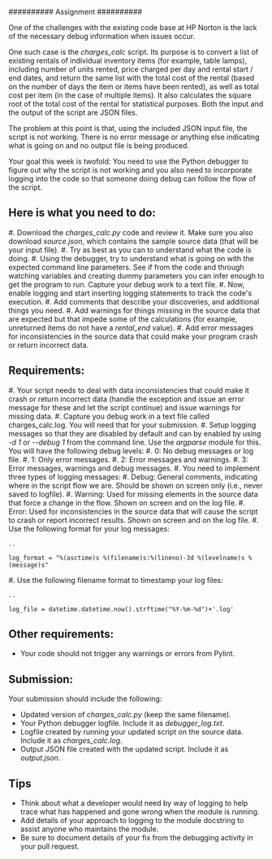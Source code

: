 ##########
Assignment
##########

One of the challenges with the existing code base at HP Norton is the lack
of the necessary debug information when issues occur.

One such case is the *charges_calc* script. Its purpose is to convert a list of
existing rentals of individual inventory items (for example, table lamps),
including number of units rented, price charged per day and rental start / end dates,
and return the same list with the total cost of the rental (based on the number of
days the item or items have been rented), as well as total cost per item (in the 
case of multiple items). It also calculates the square root of the total cost of the
rental for statistical purposes. Both the input and the output of the script are JSON files.

The problem at this point is that, using the included JSON input file, the script 
is not working. There is no error message or anything else indicating what is
going on and no output file is being produced.

Your goal this week is twofold: You need to use the Python debugger to figure out
why the script is not working and you also need to incorporate logging into the code
so that someone doing debug can follow the flow of the script.

Here is what you need to do:
----------------------------

#. Download the *charges_calc.py* code and review it. Make sure you also download *source.json*, which contains the sample source data (that will be your input file).
#. Try as best as you can to understand what the code is doing.
#. Using the debugger, try to understand what is going on with the
   expected command line parameters. See if from the code and through
   watching variables and creating dummy parameters you can infer enough
   to get the program to run. Capture your debug work to a text file.
#. Now, enable logging and start inserting logging statements to track the code's execution.
#. Add comments that describe your discoveries, and additional things you need.
#. Add warnings for things missing in the source data that are expected but that impede some of the calculations (for example, unreturned items do not have a *rental_end* value).
#. Add error messages for inconsistencies in the source data that could make your program crash or return incorrect data.

Requirements:
-------------

#. Your script needs to deal with data inconsistencies that could make it crash or return incorrect data (handle the exception and issue an error message for these and let the script continue) and issue warnings for missing data. 
#. Capture you debug work in a text file called charges_calc.log. You will need that for your submission.
#. Setup logging messages so that they are disabled by default and can by enabled by using *-d 1* or *--debug 1* from the command line. Use the *argparse* module for this. You will have the following debug levels:
    #. 0: No debug messages or log file.
    #. 1: Only error messages.
    #. 2: Error messages and warnings.
    #. 3: Error messages, warnings and debug messages.
#. You need to implement three types of logging messages:
    #. Debug: General comments, indicating where in the script flow we are. Should be shown on screen only (i.e., never saved to logfile).
    #. Warning: Used for missing elements in the source data that force a change in the flow. Shown on screen and on the log file.
    #. Error: Used for inconsistencies in the source data that will cause the script to crash or report incorrect results. Shown on screen and on the log file.
#. Use the following format for your log messages: 

    ..

    log_format = "%(asctime)s %(filename)s:%(lineno)-3d %(levelname)s %(message)s"

#. Use the following filename format to timestamp your log files:

    ..

    log_file = datetime.datetime.now().strftime("%Y-%m-%d")+'.log'

Other requirements:
-------------------
- Your code should not trigger any warnings or errors from Pylint.

Submission:
-----------

Your submission should include the following:

- Updated version of *charges_calc.py* (keep the same filename).
- Your Python debugger logfile. Include it as *debugger_log.txt*.
- Logfile created by running your updated script on the source data. Include it as *charges_calc.log*.
- Output JSON file created with the updated script. Include it as *output.json*.

Tips
----
- Think about what a developer would need by way of logging to help trace what
  has happened and gone wrong when the module is running.
- Add details of your approach to logging to the module docstring to assist
  anyone who maintains the module.
- Be sure to document details of your fix from the debugging activity in
  your pull request.
